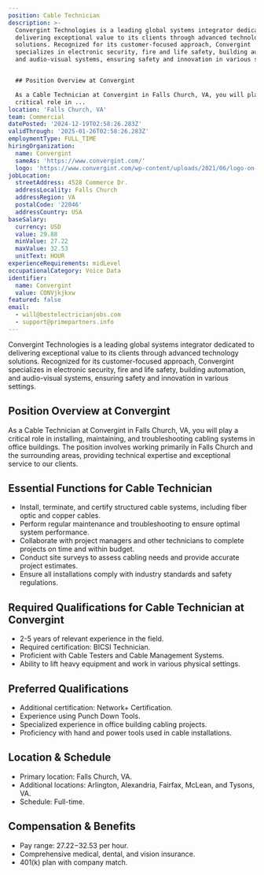 ```yaml
---
position: Cable Technician
description: >-
  Convergint Technologies is a leading global systems integrator dedicated to
  delivering exceptional value to its clients through advanced technology
  solutions. Recognized for its customer-focused approach, Convergint
  specializes in electronic security, fire and life safety, building automation,
  and audio-visual systems, ensuring safety and innovation in various settings. 


  ## Position Overview at Convergint

  As a Cable Technician at Convergint in Falls Church, VA, you will play a
  critical role in ...
location: 'Falls Church, VA'
team: Commercial
datePosted: '2024-12-19T02:58:26.283Z'
validThrough: '2025-01-26T02:58:26.283Z'
employmentType: FULL_TIME
hiringOrganization:
  name: Convergint
  sameAs: 'https://www.convergint.com/'
  logo: 'https://www.convergint.com/wp-content/uploads/2021/06/logo-on-dark-blue.png'
jobLocation:
  streetAddress: 4528 Commerce Dr.
  addressLocality: Falls Church
  addressRegion: VA
  postalCode: '22046'
  addressCountry: USA
baseSalary:
  currency: USD
  value: 29.88
  minValue: 27.22
  maxValue: 32.53
  unitText: HOUR
experienceRequirements: midLevel
occupationalCategory: Voice Data
identifier:
  name: Convergint
  value: CONVjkjkxw
featured: false
email:
  - will@bestelectricianjobs.com
  - support@primepartners.info
---
```




Convergint Technologies is a leading global systems integrator dedicated to delivering exceptional value to its clients through advanced technology solutions. Recognized for its customer-focused approach, Convergint specializes in electronic security, fire and life safety, building automation, and audio-visual systems, ensuring safety and innovation in various settings. 

## Position Overview at Convergint
As a Cable Technician at Convergint in Falls Church, VA, you will play a critical role in installing, maintaining, and troubleshooting cabling systems in office buildings. The position involves working primarily in Falls Church and the surrounding areas, providing technical expertise and exceptional service to our clients.

## Essential Functions for Cable Technician
- Install, terminate, and certify structured cable systems, including fiber optic and copper cables.
- Perform regular maintenance and troubleshooting to ensure optimal system performance.
- Collaborate with project managers and other technicians to complete projects on time and within budget.
- Conduct site surveys to assess cabling needs and provide accurate project estimates.
- Ensure all installations comply with industry standards and safety regulations.

## Required Qualifications for Cable Technician at Convergint
- 2-5 years of relevant experience in the field.
- Required certification: BICSI Technician.
- Proficient with Cable Testers and Cable Management Systems.
- Ability to lift heavy equipment and work in various physical settings.

## Preferred Qualifications
- Additional certification: Network+ Certification.
- Experience using Punch Down Tools.
- Specialized experience in office building cabling projects.
- Proficiency with hand and power tools used in cable installations.

## Location & Schedule
- Primary location: Falls Church, VA.
- Additional locations: Arlington, Alexandria, Fairfax, McLean, and Tysons, VA.
- Schedule: Full-time.

## Compensation & Benefits
- Pay range: $27.22-$32.53 per hour.
- Comprehensive medical, dental, and vision insurance.
- 401(k) plan with company match.
